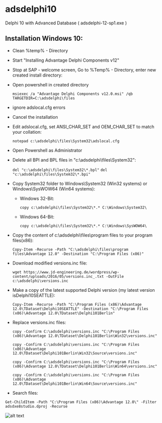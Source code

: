 # adsdelphi10
Delphi 10 with Advanced Database ( adsdelphi-12-sp1.exe ) 

## Installation Windows 10:

- Clean %temp% - Directory

- Start "Installing Advantage Delphi Components v12"

- Stop at SAP - welcome screen, Go to %Temp% - Directory, enter new created install directory:
- Open powershell in created directory

    ```msiexec /a "Advantage Delphi Components v12.0.msi" /qb TARGETDIR=C:\adsdelphi\files```

- ignore adslocal.cfg errors

- Cancel the installation

- Edit adslocal.cfg, set ANSI_CHAR_SET and OEM_CHAR_SET to match your collation:

    ```notepad c:\adsdelphi\files\System32\adslocal.cfg```


- Open Powershell as Administrator

- Delete all BPI and BPL files in "c:\adsdelphi\files\System32\":

    ```del "c:\adsdelphi\files\System32\*.bpl"```
    ```del "c:\adsdelphi\files\System32\*.bpi"```


- Copy System32 folder to Windows\System32 (Win32 systems) or Windows\SysWOW64 (Win64 systems):
    - Windows 32-Bit: 

        ```copy c:\adsdelphi\files\System32\*.* C:\Windows\System32\```
 
     - Windows 64-Bit: 

        ```copy c:\adsdelphi\files\System32\*.* C:\Windows\SysWOW64\```


- Copy the content of c:\adsdelphi\files\program files to your program files(x86):
    
    ```Copy-Item -Recurse -Path "C:\adsdelphi\files\program files\Advantage 12.0" -Destination "C:\Program Files (x86)"```


- Download modified versions.inc file:
    
    ```wget https://www.jd-engineering.de/wordpress/wp-content/uploads/2016/05/versions.inc_.txt -OutFile c:\adsdelphi\versions.inc```


- Make a copy of the latest supported Delphi version (my latest version isDelphi10SEATTLE):
    
    ```Copy-Item -Recurse -Path "C:\Program Files (x86)\Advantage 12.0\TDataset\Delphi10SEATTLE" -Destination "C:\Program Files (x86)\Advantage 12.0\TDataset\Delphi101Berlin"```


- Replace versions.inc files:
    
    ```copy -Confirm C:\adsdelphi\versions.inc "C:\Program Files (x86)\Advantage 12.0\TDataset\Delphi101Berlin\Win32\versions.inc"```
    
    ```copy -Confirm C:\adsdelphi\versions.inc "C:\Program Files (x86)\Advantage 12.0\TDataset\Delphi101Berlin\Win32\Source\versions.inc"```
    
    ```copy -Confirm C:\adsdelphi\versions.inc "C:\Program Files (x86)\Advantage 12.0\TDataset\Delphi101Berlin\Win64\versions.inc"```
    
    ```copy -Confirm C:\adsdelphi\versions.inc "C:\Program Files (x86)\Advantage 12.0\TDataset\Delphi101Berlin\Win64\Source\versions.inc"```


- Search files:

```Get-ChildItem -Path "C:\Program Files (x86)\Advantage 12.0\" -Filter adsdxe8studio.dproj -Recurse```

![alt text](https://i.imgur.com/XhsFVeT.png "")


